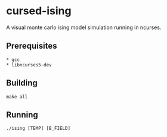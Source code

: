 # cursed-ising
A visual monte carlo ising model simulation running in ncurses.

## Prerequisites
```
* gcc
* libncurses5-dev
```

## Building
```
make all
```

## Running
```
./ising [TEMP] [B_FIELD]
```
